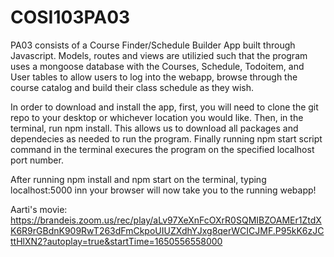 # COSI103PA03
PA03 consists of a Course Finder/Schedule Builder App built through Javascript. Models, routes and views are utilizied such that the program uses a mongoose database with the Courses, Schedule, Todoitem, and User tables to allow users to log into the webapp, browse through the course catalog and build their class schedule as they wish.

In order to download and install the app, first, you will need to clone the git repo to your desktop or whichever location you would like. Then, in the terminal, run npm install. This allows us to download all packages and dependecies as needed to run the program. Finally running npm start script command in the terminal execures the program on the specified localhost port number.

After running npm install and npm start on the terminal, typing localhost:5000 inn your browser will now take you to the running webapp!

Aarti's movie: https://brandeis.zoom.us/rec/play/aLv97XeXnFcOXrR0SQMIBZOAMEr1ZtdXK6R9rGBdnK909RwT263dFmCkpoUIUZXdhYJxg8qerWCICJMF.P95kK6zJCttHlXN2?autoplay=true&startTime=1650556558000
